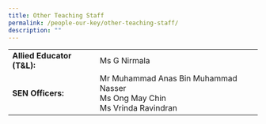 ```yaml
---
title: Other Teaching Staff
permalink: /people-our-key/other-teaching-staff/
description: ""
---
```


|  	|  	|
|---	|---	|
| **Allied Educator (T&L):** 	| Ms G Nirmala 	|
| **SEN Officers:** 	| Mr Muhammad Anas Bin Muhammad Nasser<br>Ms Ong May Chin<br>Ms Vrinda Ravindran 	|